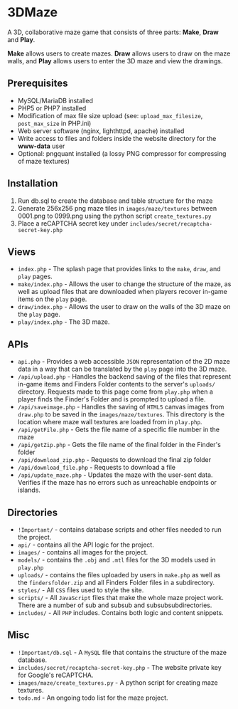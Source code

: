 # 3DMaze

A 3D, collaborative maze game that consists of three parts: __Make__, __Draw__ and __Play__.

__Make__ allows users to create mazes. __Draw__ allows users to draw on the maze walls, and __Play__ allows users to enter the 3D maze and view the drawings.

## Prerequisites

- MySQL/MariaDB installed
- PHP5 or PHP7 installed
- Modification of max file size upload (see: `upload_max_filesize`, `post_max_size` in PHP.ini)
- Web server software (nginx, lighthttpd, apache) installed
- Write access to files and folders inside the website directory for the __www-data__ user
- Optional: pngquant installed (a lossy PNG compressor for compressing of maze textures)

## Installation

1. Run db.sql to create the database and table structure for the maze 
2. Generate 256x256 png maze tiles in `images/maze/textures` between 0001.png to 0999.png using the python script `create_textures.py`
4. Place a reCAPTCHA secret key under `includes/secret/recaptcha-secret-key.php`


## Views

- `index.php` - The splash page that provides links to the `make`, `draw`, and `play` pages.
- `make/index.php` - Allows the user to change the structure of the maze, as well as upload files that are downloaded when players recover in-game items on the `play` page.
- `draw/index.php` - Allows the user to draw on the walls of the 3D maze on the `play` page.
- `play/index.php` - The 3D maze.

## APIs

- `api.php` - Provides a web accessible `JSON` representation of the 2D maze data in a way that can be translated by the `play` page into the 3D maze.
- `/api/upload.php` - Handles the backend saving of the files that represent in-game items and Finders Folder contents to the server's `uploads/` directory. Requests made to this page come from `play.php` when a player finds the Finder's Folder and is prompted to upload a file.
- `/api/saveimage.php` - Handles the saving of `HTML5` canvas images from `draw.php` to be saved in the `images/maze/textures`. This directory is the location where maze wall textures are loaded from in `play.php`.
- `/api/getFile.php` - Gets the file name of a specific file number in the maze
- `/api/getZip.php` - Gets the file name of the final folder in the Finder's folder 
- `/api/download_zip.php` - Requests to download the final zip folder
- `/api/download_file.php` - Requests to download a file
- `/api/update_maze.php` - Updates the maze with the user-sent data. Verifies if the maze has no errors such as unreachable endpoints or islands.

## Directories

- `!Important/` - contains database scripts and other files needed to run the project.
- `api/` - contains all the API logic for the project.
- `images/` - contains all images for the project.
- `models/` - contains the `.obj` and `.mtl` files for the 3D models used in `play.php`
- `uploads/` - contains the files uploaded by users in `make.php` as well as the `findersfolder.zip` and all Finders Folder files in a subdirectory.
- `styles/` - All `CSS` files used to style the site.
- `scripts/` - All `JavaScript` files that make the whole maze project work. There are a number of sub and subsub and subsubsubdirectories.
- `includes/` - All `PHP` includes. Contains both logic and content snippets.


## Misc
- `!Important/db.sql` - A `MySQL` file that contains the structure of the maze database.
- `includes/secret/recaptcha-secret-key.php` - The website private key for Google's reCAPTCHA.
- `images/maze/create_textures.py` - A python script for creating maze textures.
- `todo.md` - An ongoing todo list for the maze project.
